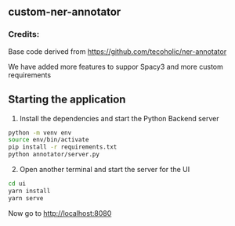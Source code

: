 ## custom-ner-annotator

### Credits:
Base code derived from https://github.com/tecoholic/ner-annotator

We have added more features to suppor Spacy3 and more custom requirements



## Starting the application

1. Install the dependencies and start the Python Backend server

```sh
python -m venv env
source env/bin/activate
pip install -r requirements.txt
python annotator/server.py
```

2. Open another terminal and start the server for the UI

```sh
cd ui
yarn install
yarn serve
```

Now go to [http://localhost:8080](http://localhost:8080)